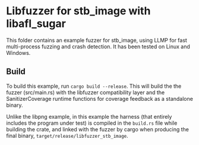 # Libfuzzer for stb_image with libafl_sugar

This folder contains an example fuzzer for stb_image, using LLMP for fast multi-process fuzzing and crash detection.
It has been tested on Linux and Windows.

## Build

To build this example, run `cargo build --release`.
This will build the the fuzzer (src/main.rs) with the libfuzzer compatibility layer and the SanitizerCoverage runtime functions for coverage feedback as a standalone binary.

Unlike the libpng example, in this example the harness (that entirely includes the program under test) is compiled in the `build.rs` file while building the crate, and linked with the fuzzer by cargo when producing the final binary, `target/release/libfuzzer_stb_image`.
